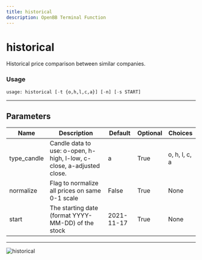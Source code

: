 ```yaml
---
title: historical
description: OpenBB Terminal Function
---
```


# historical

Historical price comparison between similar companies.

### Usage 
```python
usage: historical [-t {o,h,l,c,a}] [-n] [-s START]
```
---
## Parameters

| Name | Description | Default | Optional | Choices |
| ---- | ----------- | ------- | -------- | ------- |
| type_candle | Candle data to use: o-open, h-high, l-low, c-close, a-adjusted close. | a | True | o, h, l, c, a |
| normalize | Flag to normalize all prices on same 0-1 scale | False | True | None |
| start | The starting date (format YYYY-MM-DD) of the stock | 2021-11-17 | True | None |
---
![historical](https://user-images.githubusercontent.com/46355364/154073378-935eddd4-167e-48e8-9e3d-34029e5ba42f.png)

